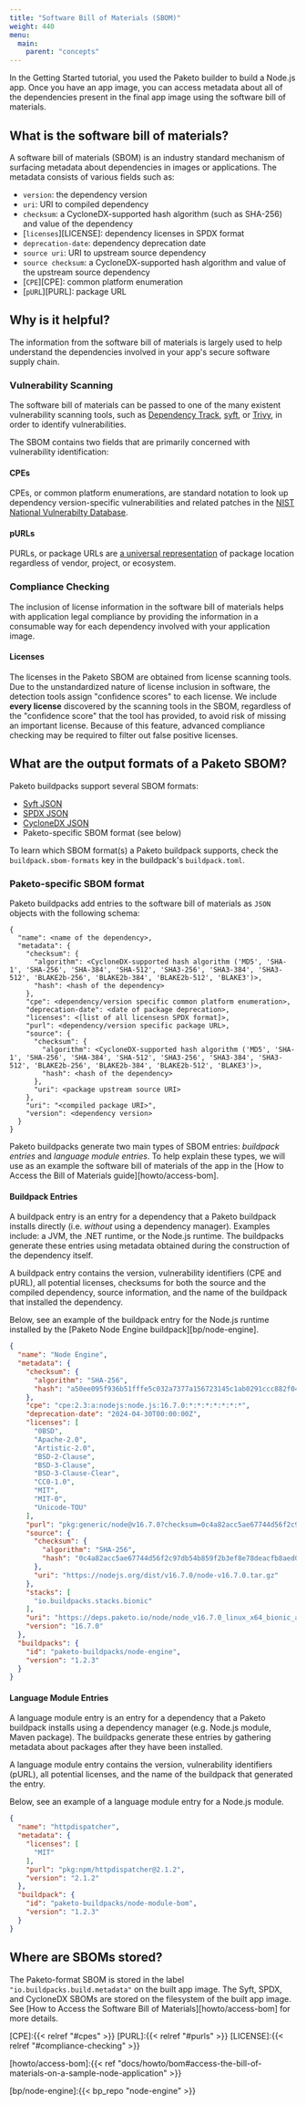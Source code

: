 ```yaml
---
title: "Software Bill of Materials (SBOM)"
weight: 440
menu:
  main:
    parent: "concepts"
---
```


In the Getting Started tutorial, you used the Paketo builder to build a Node.js
app. Once you have an app image, you can access metadata about all of the
dependencies present in the final app image using the software bill of materials.

## What is the software bill of materials?

A software bill of materials (SBOM) is an industry standard mechanism of surfacing
metadata about dependencies in images or applications. The metadata consists of
various fields such as:
* `version`: the dependency version
* `uri`: URI to compiled dependency
* `checksum`: a CycloneDX-supported hash algorithm (such as SHA-256) and value of the dependency
* [`licenses`][LICENSE]: dependency licenses in SPDX format
* `deprecation-date`: dependency deprecation date
* `source uri`: URI to upstream source dependency
* `source checksum`: a CycloneDX-supported hash algorithm and value of the upstream source dependency
* [`CPE`][CPE]: common platform enumeration
* [`pURL`][PURL]: package URL

## Why is it helpful?

The information from the software bill of materials is largely used to help understand
the dependencies involved in your app's secure software supply chain.

### Vulnerability Scanning
The software bill of materials can be passed to one of the many existent vulnerability
scanning tools, such as [Dependency Track][tool/dependency-track], [syft][tool/syft], or
[Trivy][tool/trivy], in order to identify vulnerabilities.

The SBOM contains two fields that are primarily concerned with vulnerability identification:

#### CPEs
CPEs, or common platform enumerations, are standard notation to look up dependency version-specific vulnerabilities and related patches in the [NIST National Vulnerabilty Database][NIST].

#### pURLs
PURLs, or package URLs are [a universal representation][PURL definition] of package location regardless of vendor, project, or ecosystem.

### Compliance Checking
The inclusion of license information in the software bill of materials helps with
application legal compliance by providing the information in a consumable way
for each dependency involved with your application image.

#### Licenses
The licenses in the Paketo SBOM are obtained from license scanning tools. Due to the unstandardized nature of license inclusion in software, the detection tools assign "confidence scores" to each license. We include **every license** discovered by the scanning tools in the SBOM, regardless of the "confidence score" that the tool has provided, to avoid risk of missing an important license. Because of this feature, advanced compliance checking may be required to filter out false positive licenses.

## What are the output formats of a Paketo SBOM?
Paketo buildpacks support several SBOM formats:
- [Syft JSON][format/syft]
- [SPDX JSON][format/spdx]
- [CycloneDX JSON][format/cyclonedx]
- Paketo-specific SBOM format (see below)

To learn which SBOM format(s) a Paketo buildpack supports, check the `buildpack.sbom-formats` key in the buildpack's `buildpack.toml`.

### Paketo-specific SBOM format
Paketo buildpacks add entries to the software bill of materials as `JSON`
objects with the following schema:

```plain
{
  "name": <name of the dependency>,
  "metadata": {
    "checksum": {
      "algorithm": <CycloneDX-supported hash algorithm ('MD5', 'SHA-1', 'SHA-256', 'SHA-384', 'SHA-512', 'SHA3-256', 'SHA3-384', 'SHA3-512', 'BLAKE2b-256', 'BLAKE2b-384', 'BLAKE2b-512', 'BLAKE3')>,
      "hash": <hash of the dependency>
    },
    "cpe": <dependency/version specific common platform enumeration>,
    "deprecation-date": <date of package deprecation>,
    "licenses": <[list of all licensesn SPDX format]>,
    "purl": <dependency/version specific package URL>,
    "source": {
      "checksum": {
        "algorithm": <CycloneDX-supported hash algorithm ('MD5', 'SHA-1', 'SHA-256', 'SHA-384', 'SHA-512', 'SHA3-256', 'SHA3-384', 'SHA3-512', 'BLAKE2b-256', 'BLAKE2b-384', 'BLAKE2b-512', 'BLAKE3')>,
        "hash": <hash of the dependency>
      },
      "uri": <package upstream source URI>
    },
    "uri": "<compiled package URI>",
    "version": <dependency version>
  }
}
```

Paketo buildpacks generate two main types of SBOM entries: _buildpack entries_
and _language module entries_. To help explain these types, we will use as an
example the software bill of materials of the app in the [How to Access the Bill of
Materials guide][howto/access-bom].

#### Buildpack Entries

A buildpack entry is an entry for a dependency that a Paketo buildpack installs directly (i.e. _without_ using a dependency manager). Examples include: a JVM, the .NET runtime, or the Node.js runtime. The buildpacks generate these entries using metadata obtained during the construction of the dependency itself.

A buildpack entry contains the version, vulnerability identifiers (CPE and pURL), all potential licenses, checksums for both the source and the compiled dependency, source information, and the name of the buildpack that installed the dependency.

Below, see an example of the buildpack entry for the Node.js runtime installed by the [Paketo Node Engine buildpack][bp/node-engine].

```json
{
  "name": "Node Engine",
  "metadata": {
    "checksum": {
      "algorithm": "SHA-256",
      "hash": "a50ee095f936b51fffe5c032a7377a156723145c1ab0291ccc882f04719f1b54"
    },
    "cpe": "cpe:2.3:a:nodejs:node.js:16.7.0:*:*:*:*:*:*:*",
    "deprecation-date": "2024-04-30T00:00:00Z",
    "licenses": [
      "0BSD",
      "Apache-2.0",
      "Artistic-2.0",
      "BSD-2-Clause",
      "BSD-3-Clause",
      "BSD-3-Clause-Clear",
      "CC0-1.0",
      "MIT",
      "MIT-0",
      "Unicode-TOU"
    ],
    "purl": "pkg:generic/node@v16.7.0?checksum=0c4a82acc5ae67744d56f2c97db54b859f2b3ef8e78deacfb8aed0ed4c7cb690&download_url=https://nodejs.org/dist/v16.7.0/node-v16.7.0.tar.gz",
    "source": {
      "checksum": {
        "algorithm": "SHA-256",
        "hash": "0c4a82acc5ae67744d56f2c97db54b859f2b3ef8e78deacfb8aed0ed4c7cb690"
      },
      "uri": "https://nodejs.org/dist/v16.7.0/node-v16.7.0.tar.gz"
    },
    "stacks": [
      "io.buildpacks.stacks.bionic"
    ],
    "uri": "https://deps.paketo.io/node/node_v16.7.0_linux_x64_bionic_a50ee095.tgz",
    "version": "16.7.0"
  },
  "buildpacks": {
    "id": "paketo-buildpacks/node-engine",
    "version": "1.2.3"
  }
}
```

#### Language Module Entries
A language module entry is an entry for a dependency that a Paketo buildpack installs using a dependency manager (e.g. Node.js module, Maven package). The buildpacks generate these entries by gathering metadata about packages after they have been installed.

A language module entry contains the version, vulnerability identifiers (pURL), all potential licenses, and the name of the buildpack that generated the entry.

Below, see an example of a language module entry for a Node.js module.

```json
{
  "name": "httpdispatcher",
  "metadata": {
    "licenses": [
      "MIT"
    ],
    "purl": "pkg:npm/httpdispatcher@2.1.2",
    "version": "2.1.2"
  },
  "buildpack": {
    "id": "paketo-buildpacks/node-module-bom",
    "version": "1.2.3"
  }
}
```
##

## Where are SBOMs stored?
The Paketo-format SBOM is stored in the label `"io.buildpacks.build.metadata"` on the built app
image. The Syft, SPDX, and CycloneDX SBOMs are stored on the filesystem of the
built app image. See [How to Access the Software Bill of Materials][howto/access-bom]
for more details.

<!-- References -->
[CPE]:{{< relref "#cpes" >}}
[PURL]:{{< relref "#purls" >}}
[LICENSE]:{{< relref "#compliance-checking" >}}

[howto/access-bom]:{{< ref "docs/howto/bom#access-the-bill-of-materials-on-a-sample-node-application" >}}

[tool/dependency-track]:https://dependencytrack.org/
[tool/trivy]:https://github.com/aquasecurity/trivy
[tool/syft]:https://github.com/anchore/syft/

[format/cyclonedx]:https://cyclonedx.org/
[format/spdx]:https://spdx.dev/
[format/syft]:https://github.com/anchore/syft/tree/main/schema/json

[bp/node-engine]:{{< bp_repo "node-engine" >}}

[NIST]:https://nvd.nist.gov/products/cpe/search
[PURL definition]:https://github.com/package-url/purl-spec

